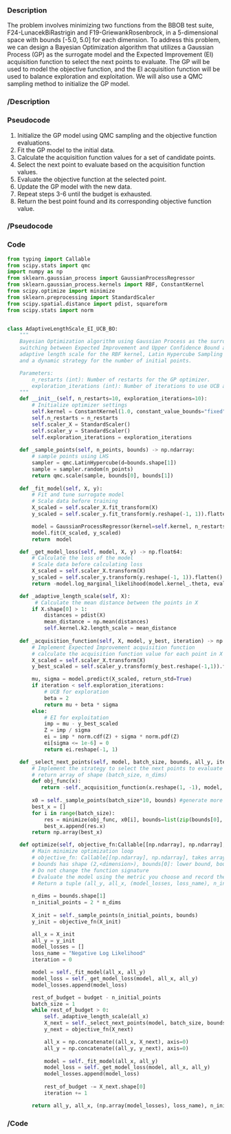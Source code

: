 ### Description
The problem involves minimizing two functions from the BBOB test suite, F24-LunacekBiRastrigin and F19-GriewankRosenbrock, in a 5-dimensional space with bounds [-5.0, 5.0] for each dimension. 
To address this problem, we can design a Bayesian Optimization algorithm that utilizes a Gaussian Process (GP) as the surrogate model and the Expected Improvement (EI) acquisition function to select the next points to evaluate. 
The GP will be used to model the objective function, and the EI acquisition function will be used to balance exploration and exploitation. 
We will also use a QMC sampling method to initialize the GP model.

### /Description

### Pseudocode
1. Initialize the GP model using QMC sampling and the objective function evaluations.
2. Fit the GP model to the initial data.
3. Calculate the acquisition function values for a set of candidate points.
4. Select the next point to evaluate based on the acquisition function values.
5. Evaluate the objective function at the selected point.
6. Update the GP model with the new data.
7. Repeat steps 3-6 until the budget is exhausted.
8. Return the best point found and its corresponding objective function value.

### /Pseudocode


### Code
```python
from typing import Callable
from scipy.stats import qmc
import numpy as np
from sklearn.gaussian_process import GaussianProcessRegressor
from sklearn.gaussian_process.kernels import RBF, ConstantKernel
from scipy.optimize import minimize
from sklearn.preprocessing import StandardScaler
from scipy.spatial.distance import pdist, squareform
from scipy.stats import norm


class AdaptiveLengthScale_EI_UCB_BO:
    """
    Bayesian Optimization algorithm using Gaussian Process as the surrogate model,
    switching between Expected Improvement and Upper Confidence Bound as the acquisition function,
    adaptive length scale for the RBF kernel, Latin Hypercube Sampling for initial points,
    and a dynamic strategy for the number of initial points.

    Parameters:
        n_restarts (int): Number of restarts for the GP optimizer.
        exploration_iterations (int): Number of iterations to use UCB as the acquisition function.
    """
    def __init__(self, n_restarts=10, exploration_iterations=10):
        # Initialize optimizer settings
        self.kernel = ConstantKernel(1.0, constant_value_bounds="fixed") * RBF(length_scale=1.0, length_scale_bounds="fixed")
        self.n_restarts = n_restarts
        self.scaler_X = StandardScaler()
        self.scaler_y = StandardScaler()
        self.exploration_iterations = exploration_iterations
        
    def _sample_points(self, n_points, bounds) -> np.ndarray:
        # sample points using LHS
        sampler = qmc.LatinHypercube(d=bounds.shape[1])
        sample = sampler.random(n_points)
        return qmc.scale(sample, bounds[0], bounds[1])
    
    def _fit_model(self, X, y):
        # Fit and tune surrogate model 
        # Scale data before training
        X_scaled = self.scaler_X.fit_transform(X)
        y_scaled = self.scaler_y.fit_transform(y.reshape(-1, 1)).flatten()

        model = GaussianProcessRegressor(kernel=self.kernel, n_restarts_optimizer=self.n_restarts)
        model.fit(X_scaled, y_scaled)
        return  model

    def _get_model_loss(self, model, X, y) -> np.float64:
        # Calculate the loss of the model
        # Scale data before calculating loss
        X_scaled = self.scaler_X.transform(X)
        y_scaled = self.scaler_y.transform(y.reshape(-1, 1)).flatten()
        return -model.log_marginal_likelihood(model.kernel_.theta, eval_gradient=False)

    def _adaptive_length_scale(self, X):
         # Calculate the mean distance between the points in X
        if X.shape[0] > 1:
            distances = pdist(X)
            mean_distance = np.mean(distances)
            self.kernel.k2.length_scale = mean_distance
            
    def _acquisition_function(self, X, model, y_best, iteration) -> np.ndarray:
        # Implement Expected Improvement acquisition function 
        # calculate the acquisition function value for each point in X
        X_scaled = self.scaler_X.transform(X)
        y_best_scaled = self.scaler_y.transform(y_best.reshape(-1,1)).flatten()[0]

        mu, sigma = model.predict(X_scaled, return_std=True)
        if iteration < self.exploration_iterations:
            # UCB for exploration
            beta = 2
            return mu + beta * sigma
        else:
            # EI for exploitation
            imp = mu - y_best_scaled
            Z = imp / sigma
            ei = imp * norm.cdf(Z) + sigma * norm.pdf(Z)
            ei[sigma <= 1e-6] = 0
            return ei.reshape(-1, 1)

    def _select_next_points(self, model, batch_size, bounds, all_y, iteration) -> np.ndarray:
        # Implement the strategy to select the next points to evaluate
        # return array of shape (batch_size, n_dims)
        def obj_func(x):
           return -self._acquisition_function(x.reshape(1, -1), model, np.min(all_y), iteration)[0]
        
        x0 = self._sample_points(batch_size*10, bounds) #generate more candidates
        best_x = []
        for i in range(batch_size):
            res = minimize(obj_func, x0[i], bounds=list(zip(bounds[0], bounds[1])), method='L-BFGS-B')
            best_x.append(res.x)
        return np.array(best_x)

    def optimize(self, objective_fn:Callable[[np.ndarray], np.ndarray], bounds:np.ndarray, budget:int) -> tuple[np.ndarray, np.ndarray, tuple[np.ndarray, str], int]:
        # Main minimize optimization loop
        # objective_fn: Callable[[np.ndarray], np.ndarray], takes array of shape (n_points, n_dims) and returns array of shape (n_points, 1).
        # bounds has shape (2,<dimension>), bounds[0]: lower bound, bounds[1]: upper bound
        # Do not change the function signature
        # Evaluate the model using the metric you choose and record the value as model_loss after each training. the size of the model_loss should be equal to the number of iterations plus one for the fit on initial points.
        # Return a tuple (all_y, all_x, (model_losses, loss_name), n_initial_points)
        
        n_dims = bounds.shape[1]
        n_initial_points = 2 * n_dims
        
        X_init = self._sample_points(n_initial_points, bounds)
        y_init = objective_fn(X_init)

        all_x = X_init
        all_y = y_init
        model_losses = []
        loss_name = "Negative Log Likelihood"
        iteration = 0

        model = self._fit_model(all_x, all_y)
        model_loss = self._get_model_loss(model, all_x, all_y)
        model_losses.append(model_loss)

        rest_of_budget = budget - n_initial_points
        batch_size = 1
        while rest_of_budget > 0:
            self._adaptive_length_scale(all_x)
            X_next = self._select_next_points(model, batch_size, bounds, all_y, iteration)
            y_next = objective_fn(X_next)

            all_x = np.concatenate((all_x, X_next), axis=0)
            all_y = np.concatenate((all_y, y_next), axis=0)
            
            model = self._fit_model(all_x, all_y)
            model_loss = self._get_model_loss(model, all_x, all_y)
            model_losses.append(model_loss)
           
            rest_of_budget -= X_next.shape[0]
            iteration += 1

        return all_y, all_x, (np.array(model_losses), loss_name), n_initial_points

```

### /Code